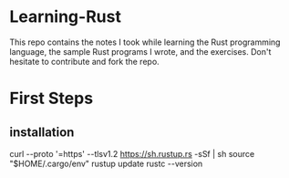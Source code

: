 # Learning-Rust
This repo contains the notes I took while learning the Rust programming language, the sample Rust programs I wrote, and the exercises. Don't hesitate to contribute and fork the repo.


# First Steps
## installation
curl --proto '=https' --tlsv1.2 https://sh.rustup.rs -sSf | sh
source "$HOME/.cargo/env"
rustup update
rustc --version